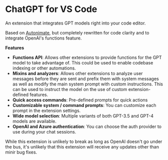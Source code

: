 # ChatGPT for VS Code
An extension that integrates GPT models right into your code editor.

Based on [Autonimate](https://github.com/Cytranics/autonimate-vscode-ext), but completely rewritten for code clarity and to integrate OpenAI's functions feature. 

**Features**
 - **Functions API**: Allows other extensions to provide functions for the GPT model to take advantage of. This could be used to enable codebase indexing or other automations.
 - **Mixins and analyzers**: Allows other extensions to analyze user messages before they are sent and prefix them with system messages as well as modify the main system prompt with custom instructions. This can be used to instruct the model on the use of custom extension-defined features.
 - **Quick access commands**: Pre-defined prompts for quick actions
 - **Customizable system / command prompts**: You can customize each prompt in the extension settings.
 - **Wide model selection**: Multiple variants of both GPT-3.5 and GPT-4 models are available.
 - **OpenAI and Azure authentication**: You can choose the auth provider to use during your chat sessions.

While this extension is unlikely to break as long as OpenAI doesn't go under the bus, it's unlikely that this extension will receive any updates other than minir bug fixes.
